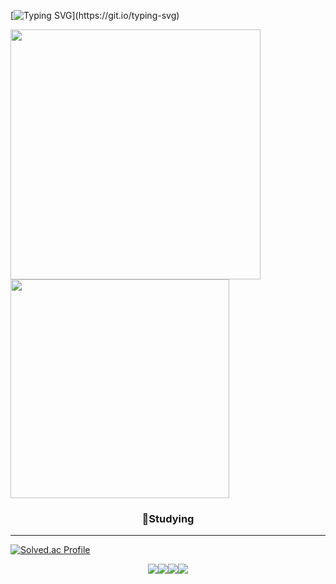 [![Typing SVG](https://readme-typing-svg.demolab.com/?lines=Studying+Coding+...!;Studying+Currently+...!)](https://git.io/typing-svg)


<div><img width="400em" src="https://github-readme-stats.vercel.app/api?username=jeong8537&show_icons=true&theme=dark"></div>
<div><img width="350em" src="https://github-readme-stats.vercel.app/api/top-langs/?username=jeong8537&layout=compact&theme=dark"></div>


<h3 align="center">📖Studying</h3>
<hr>

[![Solved.ac Profile](http://mazassumnida.wtf/api/v2/generate_badge?boj=loadman44)](https://solved.ac/loadman44/)

<div align="center">
  <img src="https://img.shields.io/badge/Git-F05032?style=for-the-badge&logo=Git&logoColor=white"><img src="https://img.shields.io/badge/GitHub-181717?style=for-the-badge&logo=GitHub&logoColor=white"><img src="https://img.shields.io/badge/Rust-000000?style=for-the-badge&logo=Rust&logoColor=white"><img src="https://img.shields.io/badge/Python-3776AB?style=for-the-badge&logo=Python&logoColor=white">
</div>


